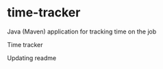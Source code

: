 # time-tracker
Java (Maven) application for tracking time on the job

Time tracker

Updating readme
